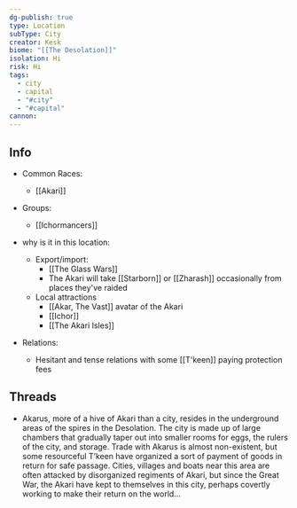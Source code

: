 ```yaml
---
dg-publish: true
type: Location
subType: City
creator: Kesk
biome: "[[The Desolation]]"
isolation: Hi
risk: Hi
tags:
  - city
  - capital
  - "#city"
  - "#capital"
cannon:
---
```

## Info
- Common Races:
	- [[Akari]]

- Groups:
	- [[Ichormancers]]
- why is it in this location:
	- Export/import:
		- [[The Glass Wars]]
		- The Akari will take [[Starborn]] or [[Zharash]] occasionally from places they've raided
	- Local attractions
		- [[Akar, The Vast]] avatar of the Akari 
		- [[Ichor]]
		- [[The Akari Isles]]

- Relations:
	- Hesitant and tense relations with some [[T'keen]] paying protection fees
## Threads
- Akarus, more of a hive of Akari than a city, resides in the underground areas of the spires in the Desolation. The city is made up of large chambers that gradually taper out into smaller rooms for eggs, the rulers of the city, and storage. Trade with Akarus is almost non-existent, but some resourceful T’keen have organized a sort of payment of goods in return for safe passage. Cities, villages and boats near this area are often attacked by disorganized regiments of Akari, but since the Great War, the Akari have kept to themselves in this city, perhaps covertly working to make their return on the world...
